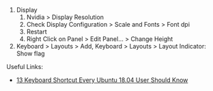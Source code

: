 1. Display
   1. Nvidia > Display Resolution
   1. Check Display Configuration > Scale and Fonts > Font dpi
   1. Restart
   1. Right Click on Panel > Edit Panel... > Change Height
1. Keyboard > Layouts > Add, Keyboard > Layouts > Layout Indicator: Show flag

Useful Links:
* [13 Keyboard Shortcut Every Ubuntu 18.04 User Should Know](https://itsfoss.com/ubuntu-shortcuts/)
